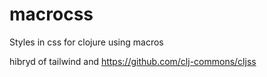 # macrocss

Styles in css for clojure using macros

hibryd of tailwind and https://github.com/clj-commons/cljss
